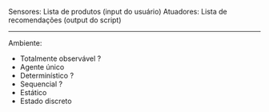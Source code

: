 Sensores: Lista de produtos (input do usuário)
Atuadores: Lista de recomendações (output do script)

---

Ambiente:

- Totalmente observável ?
- Agente único
- Determinístico ?
- Sequencial ?
- Estático
- Estado discreto
